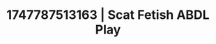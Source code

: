 ---
categories:
- ASMR tingles
- Artistic control
- Intimate reveal
- Unspoken desires
- Ebony
image: /assets/images/1747787513163.jpg
layout: post
seo:
  description: Featured content with exclusive ABDL Play, Scat Fetish. HD images available.
  keywords: ABDL Play, Scat Fetish
  og_image: /assets/images/1747787513163.jpg
  schema_type: VisualArtwork
tags:
- ABDL Play
- '#1747787513163'
- Scat Fetish
title: 1747787513163 | Scat Fetish ABDL Play
---